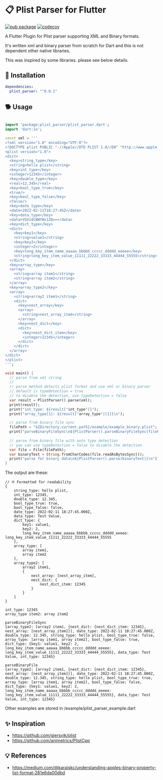 # 📋 Plist Parser for Flutter
 
[![pub package](https://img.shields.io/pub/v/plist_parser.svg)](https://pub.dartlang.org/packages/plist_parser)
[![codecov](https://codecov.io/gh/dirablue/plist_parser/branch/master/graph/badge.svg?token=TI85EVM71J)](https://codecov.io/gh/dirablue/plist_parser)

A Flutter Plugin for Plist parser supporting XML and Binary formats.

It's written xml and binary parser from scratch for Dart and this is not dependent other native libraries.

This was inspired by some libraries. please see below details.     

## 🔧 Installation 

```yaml
dependencies:
  plist_parser: "^0.0.1"
```

## 🐕 Usage

```dart

import 'package:plist_parser/plist_parser.dart';
import 'dart:io';

const xml = '''
<?xml version="1.0" encoding="UTF-8"?>
<!DOCTYPE plist PUBLIC "-//Apple//DTD PLIST 1.0//EN" "http://www.apple.com/DTDs/PropertyList-1.0.dtd">
<plist version="1.0">
<dict>
  <key>string_type</key>
  <string>hello plist</string>
  <key>int_type</key>
  <integer>12345</integer>
  <key>double_type</key>
  <real>12.345</real>
  <key>bool_type_true</key>
  <true/>
  <key>bool_type_false</key>
  <false/>
  <key>date_type</key>
  <date>2022-02-11T18:27:45Z</date>
  <key>data_type</key>
  <data>VGVzdCBWYWx1ZQ==</data>
  <key>dict_type</key>
  <dict>
    <key>key1</key>
    <string>value1</string>
    <key>key2</key>
    <integer>2</integer>
    <key>long_key_item_name_aaaaa_bbbbb_ccccc_ddddd_eeeee</key>
    <string>long_key_item_value_11111_22222_33333_44444_55555</string>
  </dict>
  <key>array_type</key>
  <array>
    <string>array item1</string>
    <string>array item2</string>
  </array>
  <key>array_type2</key>
  <array>
    <string>array2 item1</string>
    <dict>
      <key>nest_array</key>
      <array>
        <string>nest_array_item</string>
      </array>
      <key>nest_dict</key>
      <dict>
        <key>nest_dict_item</key>
        <integer>12345</integer>
      </dict>
    </dict>
  </array>
</dict>
</plist>
''';

void main() {
  // parse from xml string
  //
  // parse method detects plist format and use xml or binary parser
  // default is typeDetection = true
  // to disable the detection, use typeDetection = false
  var result = PlistParser().parse(xml);
  print(result);
  print("int_type: ${result["int_type"]}");
  print("array_type[1]: ${result["array_type"][1]}\n");

  // parse from binary file sync
  filePath = "${Directory.current.path}/example/example_binary.plist";
  print("parseBinaryFileSync\n${PlistParser().parseBinaryFileSync(filePath)}\n");
  
  // parse from binary file with auto type detection
  // you can use typeDetection = false to disable the detection
  var file = File(filePath);
  var binaryText = String.fromCharCodes(file.readAsBytesSync());
  print("parse for binary data\n${PlistParser().parse(binaryText)}\n");
}
```

The output are these:
```
// ※ Formatted for readability
{
    string_type: hello plist, 
    int_type: 12345, 
    double_type: 12.345, 
    bool_type_true: true, 
    bool_type_false: false, 
    date_type: 2022-02-11 18:27:45.000Z, 
    data_type: Test Value, 
    dict_type: {
        key1: value1, 
        key2: 2, 
        long_key_item_name_aaaaa_bbbbb_ccccc_ddddd_eeeee: long_key_item_value_11111_22222_33333_44444_55555
    }, 
    array_type: [
        array item1, 
        array item2
    ], 
    array_type2: [
        array2 item1, 
        {
            nest_array: [nest_array_item], 
            nest_dict: {
                nest_dict_item: 12345
            }
        }
    ]
}

int_type: 12345
array_type item2: array item2

parseBinaryFileSync
{array_type2: [array2 item1, {nest_dict: {nest_dict_item: 12345}, nest_array: [nest_array_item]}], date_type: 2022-02-11 18:27:45.000Z, double_type: 12.345, string_type: hello plist, bool_type_true: false, array_type: [array item1, array item2], bool_type_false: true, dict_type: {key1: value1, key2: 2, long_key_item_name_aaaaa_bbbbb_ccccc_ddddd_eeeee: long_key_item_value_11111_22222_33333_44444_55555}, data_type: Test Value, int_type: 12345}

parseBinaryFile
{array_type2: [array2 item1, {nest_dict: {nest_dict_item: 12345}, nest_array: [nest_array_item]}], date_type: 2022-02-11 18:27:45.000Z, double_type: 12.345, string_type: hello plist, bool_type_true: true, array_type: [array item1, array item2], bool_type_false: false, dict_type: {key1: value1, key2: 2, long_key_item_name_aaaaa_bbbbb_ccccc_ddddd_eeeee: long_key_item_value_11111_22222_33333_44444_55555}, data_type: Test Value, int_type: 12345}
```

Other examples are stored in /example/plist_parser_example.dart

## ✨ Inspiration 

* https://github.com/gjersvik/plist
* https://github.com/animetrics/PlistCpp

## 💡 References

* https://medium.com/@karaiskc/understanding-apples-binary-property-list-format-281e6da00dbd

